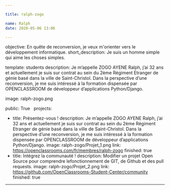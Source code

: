 ```yaml
---

title: ralph-zogo

name: Ralph
date: 2020-05-06 13:06

---
```

objective: En quête de reconversion, je veux m'orienter vers le développement informatique.
short_description: Je suis un homme simple qui aime les choses simples.

template: students
description:
    Je m’appelle ZOGO AYENE Ralph, 
    j’ai 32 ans et actuellement je suis sur contrat 
    au sein du 2ème Régiment Etranger de génie basé dans la ville de Saint-Christol.
    Dans la perspective d’une reconversion, 
    je me suis intéressé à la formation dispensée par OPENCLASSROOM de développeur d’applications Python/Django.

image: ralph-zogo.png

public: True
 
projects:
  - title: Présentez-vous !
    description: Je m’appelle ZOGO AYENE Ralph,
    j’ai 32 ans et actuellement je suis sur contrat 
    au sein du 2ème Régiment Etranger de génie basé dans la ville de Saint-Christol. 
    Dans la perspective d’une reconversion, 
    je me suis intéressé à la formation dispensée par OPENCLASSROOM de développeur d’applications Python/Django.
    image: ralph-zogo/Projet_1.png
    link: https://openclassrooms.com/fr/membres/ralph-zogo
    finished: true
  - title: Intégrez la communauté !
    description: Modifier un projet Open Source pour comprendre lefonctionnement de GIT, de Github et des pull requests.
    image: ralph-zogo/Projet_2.png
    link: https://github.com/OpenClassrooms-Student-Center/community 
    finished: true
---
